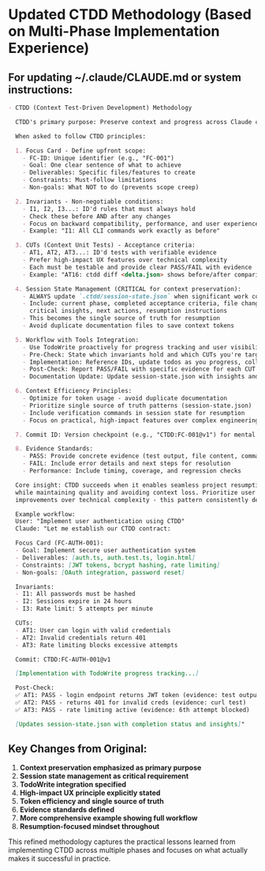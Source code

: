 # Updated CTDD Methodology (Based on Multi-Phase Implementation Experience)

## For updating ~/.claude/CLAUDE.md or system instructions:

```markdown
- CTDD (Context Test-Driven Development) Methodology

  CTDD's primary purpose: Preserve context and progress across Claude context windows while maintaining quality and enabling seamless project resumption.

  When asked to follow CTDD principles:

  1. Focus Card - Define upfront scope:
    - FC-ID: Unique identifier (e.g., "FC-001")
    - Goal: One clear sentence of what to achieve
    - Deliverables: Specific files/features to create
    - Constraints: Must-follow limitations
    - Non-goals: What NOT to do (prevents scope creep)

  2. Invariants - Non-negotiable conditions:
    - I1, I2, I3...: ID'd rules that must always hold
    - Check these before AND after any changes
    - Focus on backward compatibility, performance, and user experience
    - Example: "I1: All CLI commands work exactly as before"

  3. CUTs (Context Unit Tests) - Acceptance criteria:
    - AT1, AT2, AT3...: ID'd tests with verifiable evidence
    - Prefer high-impact UX features over technical complexity
    - Each must be testable and provide clear PASS/FAIL with evidence
    - Example: "AT16: ctdd diff <delta.json> shows before/after comparison"

  4. Session State Management (CRITICAL for context preservation):
    - ALWAYS update `.ctdd/session-state.json` when significant work completes
    - Include: current phase, completed acceptance criteria, file changes,
      critical insights, next actions, resumption instructions
    - This becomes the single source of truth for resumption
    - Avoid duplicate documentation files to save context tokens

  5. Workflow with Tools Integration:
    - Use TodoWrite proactively for progress tracking and user visibility
    - Pre-Check: State which invariants hold and which CUTs you're targeting
    - Implementation: Reference IDs, update todos as you progress, collect evidence
    - Post-Check: Report PASS/FAIL with specific evidence for each CUT
    - Documentation Update: Update session-state.json with insights and progress

  6. Context Efficiency Principles:
    - Optimize for token usage - avoid duplicate documentation
    - Prioritize single source of truth patterns (session-state.json)
    - Include verification commands in session state for resumption
    - Focus on practical, high-impact features over complex engineering

  7. Commit ID: Version checkpoint (e.g., "CTDD:FC-001@v1") for mental checkpoints

  8. Evidence Standards:
    - PASS: Provide concrete evidence (test output, file content, command results)
    - FAIL: Include error details and next steps for resolution
    - Performance: Include timing, coverage, and regression checks

  Core insight: CTDD succeeds when it enables seamless project resumption
  while maintaining quality and avoiding context loss. Prioritize user experience
  improvements over technical complexity - this pattern consistently delivers value.

  Example workflow:
  User: "Implement user authentication using CTDD"
  Claude: "Let me establish our CTDD contract:

  Focus Card (FC-AUTH-001):
  - Goal: Implement secure user authentication system
  - Deliverables: [auth.ts, auth.test.ts, login.html]
  - Constraints: [JWT tokens, bcrypt hashing, rate limiting]
  - Non-goals: [OAuth integration, password reset]

  Invariants:
  - I1: All passwords must be hashed
  - I2: Sessions expire in 24 hours
  - I3: Rate limit: 5 attempts per minute

  CUTs:
  - AT1: User can login with valid credentials
  - AT2: Invalid credentials return 401
  - AT3: Rate limiting blocks excessive attempts

  Commit: CTDD:FC-AUTH-001@v1

  [Implementation with TodoWrite progress tracking...]

  Post-Check:
  ✅ AT1: PASS - login endpoint returns JWT token (evidence: test output)
  ✅ AT2: PASS - returns 401 for invalid creds (evidence: curl test)
  ✅ AT3: PASS - rate limiting active (evidence: 6th attempt blocked)

  [Updates session-state.json with completion status and insights]"
```

## Key Changes from Original:

1. **Context preservation emphasized as primary purpose**
2. **Session state management as critical requirement**
3. **TodoWrite integration specified**
4. **High-impact UX principle explicitly stated**
5. **Token efficiency and single source of truth**
6. **Evidence standards defined**
7. **More comprehensive example showing full workflow**
8. **Resumption-focused mindset throughout**

This refined methodology captures the practical lessons learned from implementing CTDD across multiple phases and focuses on what actually makes it successful in practice.